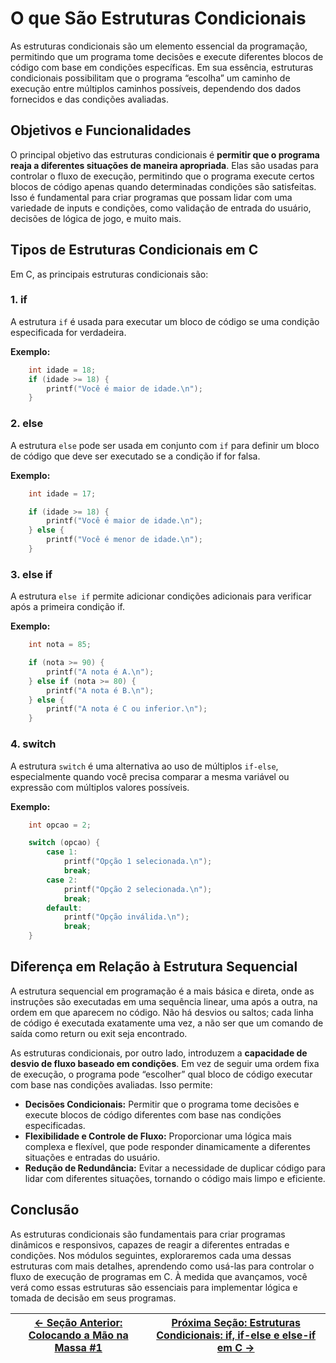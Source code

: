 # O que São Estruturas Condicionais

As estruturas condicionais são um elemento essencial da programação, permitindo que um programa tome decisões e execute diferentes blocos de código com base em condições específicas. Em sua essência, estruturas condicionais possibilitam que o programa “escolha” um caminho de execução entre múltiplos caminhos possíveis, dependendo dos dados fornecidos e das condições avaliadas.

## Objetivos e Funcionalidades

O principal objetivo das estruturas condicionais é **permitir que o programa reaja a diferentes situações de maneira apropriada**. Elas são usadas para controlar o fluxo de execução, permitindo que o programa execute certos blocos de código apenas quando determinadas condições são satisfeitas. Isso é fundamental para criar programas que possam lidar com uma variedade de inputs e condições, como validação de entrada do usuário, decisões de lógica de jogo, e muito mais.

## Tipos de Estruturas Condicionais em C

Em C, as principais estruturas condicionais são:

### 1. if

A estrutura `if` é usada para executar um bloco de código se uma condição especificada for verdadeira.

**Exemplo:**

```c
    int idade = 18;
    if (idade >= 18) {
        printf("Você é maior de idade.\n");
    }
```

### 2. else

A estrutura `else` pode ser usada em conjunto com `if` para definir um bloco de código que deve ser executado se a condição if for falsa.

**Exemplo:**

```c
    int idade = 17;

    if (idade >= 18) {
        printf("Você é maior de idade.\n");
    } else {
        printf("Você é menor de idade.\n");
    }
```

### 3. else if

A estrutura `else if` permite adicionar condições adicionais para verificar após a primeira condição if.

**Exemplo:**

```c
    int nota = 85;

    if (nota >= 90) {
        printf("A nota é A.\n");
    } else if (nota >= 80) {
        printf("A nota é B.\n");
    } else {
        printf("A nota é C ou inferior.\n");
    }
```

### 4. switch

A estrutura `switch` é uma alternativa ao uso de múltiplos `if-else`, especialmente quando você precisa comparar a mesma variável ou expressão com múltiplos valores possíveis.

**Exemplo:**

```c
    int opcao = 2;

    switch (opcao) {
        case 1:
            printf("Opção 1 selecionada.\n");
            break;
        case 2:
            printf("Opção 2 selecionada.\n");
            break;
        default:
            printf("Opção inválida.\n");
            break;
    }
```

## Diferença em Relação à Estrutura Sequencial

A estrutura sequencial em programação é a mais básica e direta, onde as instruções são executadas em uma sequência linear, uma após a outra, na ordem em que aparecem no código. Não há desvios ou saltos; cada linha de código é executada exatamente uma vez, a não ser que um comando de saída como return ou exit seja encontrado.

As estruturas condicionais, por outro lado, introduzem a **capacidade de desvio de fluxo baseado em condições**. Em vez de seguir uma ordem fixa de execução, o programa pode “escolher” qual bloco de código executar com base nas condições avaliadas. Isso permite:

-   **Decisões Condicionais:** Permitir que o programa tome decisões e execute blocos de código diferentes com base nas condições especificadas.
-   **Flexibilidade e Controle de Fluxo:** Proporcionar uma lógica mais complexa e flexível, que pode responder dinamicamente a diferentes situações e entradas do usuário.
-   **Redução de Redundância:** Evitar a necessidade de duplicar código para lidar com diferentes situações, tornando o código mais limpo e eficiente.

## Conclusão

As estruturas condicionais são fundamentais para criar programas dinâmicos e responsivos, capazes de reagir a diferentes entradas e condições. Nos módulos seguintes, exploraremos cada uma dessas estruturas com mais detalhes, aprendendo como usá-las para controlar o fluxo de execução de programas em C. À medida que avançamos, você verá como essas estruturas são essenciais para implementar lógica e tomada de decisão em seus programas.

| [← Seção Anterior: Colocando a Mão na Massa #1](https://github.com/ArturColen/Pre-AEDS1-Workshop/blob/main/materiais/03-processamento-de-dados/03.07-colocando-a-mao-na-massa-01.md) | [Próxima Seção: Estruturas Condicionais: if, if-else e else-if em C →](https://github.com/ArturColen/Pre-AEDS1-Workshop/blob/main/materiais/04-estruturas-condicionais/04.02-estrutura-if.md) |
| ------------------------------------------------------------------------------------------------------------------------------------------------------------------------------------ | --------------------------------------------------------------------------------------------------------------------------------------------------------------------------------------------- |
